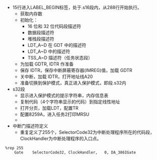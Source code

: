 * 15行进入LABEL_BEGIN标签，处于.s16段内，从288行开始执行。
    * 获取内存数
    * 初始化：
        * 16 位和 32 位代码段描述符
        * 数据段描述符
        * 堆栈段描述符
        * LDT_A~D 在 GDT 中的描述符
        * LDT_A~D 中的描述符
        * TSS_A~D 描述符（任务状态段）
    * 为加载 GDTR, IDTR 作准备
    * 保存 IDTR，保存中断屏蔽寄存器(IMREG)值，加载 GDTR
    * 关中断，加载 IDTR，打开地址线A20
    * 准备切换到保护模式，真正进入保护模式，即段.s32内
* s32段
    * 显示进入保护模式的提示字符串，内存信息表
    * 复制代码（4个字符串显示的代码）到指定线性地址
    * 打开分页，加载LDT，配置TR
    * 配置8259A，进入任务2打印MRSU
    * 
* 中断门描述符定义
    * 重复定义了255个，SelectorCode32为中断处理程序所在的代码段，ClockHandler为中断处理程序的入口点。
```
%rep 255
    Gate	SelectorCode32, ClockHandler,   0, DA_386IGate
```